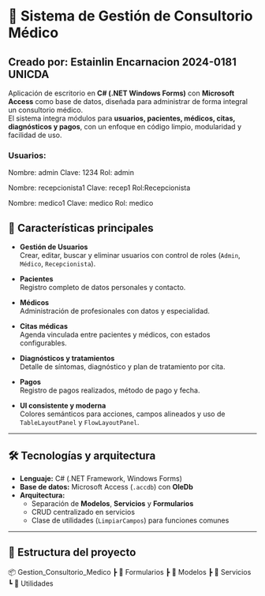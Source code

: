 

<h1>🏥 Sistema de Gestión de Consultorio Médico</h1>

Creado por:
Estainlin Encarnacion 2024-0181
UNICDA
---
Aplicación de escritorio en **C# (.NET Windows Forms)** con **Microsoft Access** como base de datos, diseñada para administrar de forma integral un consultorio médico.  
El sistema integra módulos para **usuarios, pacientes, médicos, citas, diagnósticos y pagos**, con un enfoque en código limpio, modularidad y facilidad de uso.

<h3>Usuarios:</h3> 
<p>Nombre: admin  Clave: 1234 Rol: admin</p>
<p>Nombre: recepcionista1 Clave: recep1 Rol:Recepcionista</p>
<p>Nombre: medico1 Clave: medico Rol: medico</p>

## 📌 Características principales

- **Gestión de Usuarios**  
  Crear, editar, buscar y eliminar usuarios con control de roles (`Admin`, `Médico`, `Recepcionista`).

- **Pacientes**  
  Registro completo de datos personales y contacto.

- **Médicos**  
  Administración de profesionales con datos y especialidad.

- **Citas médicas**  
  Agenda vinculada entre pacientes y médicos, con estados configurables.

- **Diagnósticos y tratamientos**  
  Detalle de síntomas, diagnóstico y plan de tratamiento por cita.

- **Pagos**  
  Registro de pagos realizados, método de pago y fecha.

- **UI consistente y moderna**  
  Colores semánticos para acciones, campos alineados y uso de `TableLayoutPanel` y `FlowLayoutPanel`.

---

## 🛠️ Tecnologías y arquitectura

- **Lenguaje:** C# (.NET Framework, Windows Forms)  
- **Base de datos:** Microsoft Access (`.accdb`) con **OleDb**  
- **Arquitectura:**  
  - Separación de **Modelos**, **Servicios** y **Formularios**  
  - CRUD centralizado en servicios  
  - Clase de utilidades (`LimpiarCampos`) para funciones comunes

---
## 📂 Estructura del proyecto
📦 Gestion_Consultorio_Medico 
┣ 📂 Formularios 
┣ 📂 Modelos 
┣ 📂 Servicios 
┗ 📂 Utilidades
